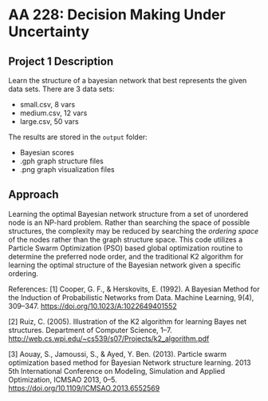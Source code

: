 # AA 228: Decision Making Under Uncertainty
## Project 1 Description

Learn the structure of a bayesian network that best represents the given data sets. There are 3 data sets:
- small.csv, 8 vars
- medium.csv, 12 vars
- large.csv, 50 vars

The results are stored in the `output` folder:
- Bayesian scores
- .gph graph structure files
- .png graph visualization files

## Approach

Learning the optimal Bayesian network structure from a set of unordered node is an NP-hard problem. Rather than searching the space of possible structures, the complexity may be reduced by searching the *ordering space* of the nodes rather than the graph structure space. This code utilizes a Particle Swarm Optimization (PSO) based global optimization routine to determine the preferred node order, and the traditional K2 algorithm for learning the optimal structure of the Bayesian network given a specific ordering.

References:
[1] Cooper, G. F., & Herskovits, E. (1992). A Bayesian Method for the Induction of Probabilistic Networks from Data. Machine Learning, 9(4), 309–347. https://doi.org/10.1023/A:1022649401552

[2] Ruiz, C. (2005). Illustration of the K2 algorithm for learning Bayes net structures. Department of Computer Science, 1–7. http://web.cs.wpi.edu/~cs539/s07/Projects/k2_algorithm.pdf

[3] Aouay, S., Jamoussi, S., & Ayed, Y. Ben. (2013). Particle swarm optimization based method for Bayesian Network structure learning. 2013 5th International Conference on Modeling, Simulation and Applied Optimization, ICMSAO 2013, 0–5. https://doi.org/10.1109/ICMSAO.2013.6552569
